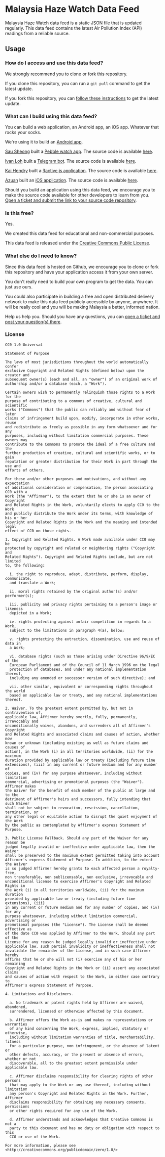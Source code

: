 # Malaysia Haze Watch Data Feed

Malaysia Haze Watch data feed is a static JSON file that is updated regularly. This data feed contains the latest Air Pollution Index (API) readings from a reliable source.

## Usage

### How do I access and use this data feed?

We strongly recommend you to clone or fork this repository.

If you clone this repository, you can run a ```git pull``` command to get the latest update.

If you fork this repository, you can [follow these instructions](https://help.github.com/articles/syncing-a-fork/) to get the latest update.

### What can I build using this data feed?

You can build a web application, an Android app, an iOS app. Whatever that rocks your socks. 

We're using it to build an [Android app](https://play.google.com/store/apps/details?id=my.codeandroid.hazewatch).

[Sau Sheong](https://github.com/sausheong) built a [Pebble watch app](http://apps.getpebble.com/en_US/application/55fe6929722ec5f56800003c). The source code is available [here](https://github.com/sausheong/myhaze).

[Ivan Loh](https://github.com/scr1p7ed) built a [Telegram bot](https://telegram.me/myhazewatchbot). The source code is available [here](https://github.com/HazeWatchApp/HazeWatchTelegramBot).

[Kai Hendry](https://github.com/kaihendry) built a [Ractive.js application](http://my.dabase.com/). The source code is available [here](https://github.com/kaihendry/pjhaze).

[Azuan](https://github.com/alienxp03) built an [iOS application](https://itunes.apple.com/us/app/haze-malaysia/id1050882175?ls=1&mt=8). The source code is available [here](https://github.com/alienxp03/hazemalaysia).

Should you build an application using this data feed, we encourage you to make the source code available for other developers to learn from you. [Open a ticket and submit the link to your source code repository](https://github.com/HazeWatchApp/apims_data/issues).

### Is this free?

Yes.

We created this data feed for educational and non-commercial purposes.

This data feed is released under the [Creative Commons Public License](http://creativecommons.org/publicdomain/zero/1.0/). 

### What else do I need to know?

Since this data feed is hosted on Github, we encourage you to clone or fork this repository and have your application access it from your own server. 

You don't really need to build your own program to get the data. You can just use ours.

You could also participate in building a free and open distributed delivery network to make this data feed publicly accessible by anyone, anywhere. It will be really cool and you will be making Malaysia a better, informed nation.

Help us help you. Should you have any questions, you can [open a ticket and post your question(s) there](https://github.com/HazeWatchApp/apims_data/issues).

### License

    CC0 1.0 Universal
    
    Statement of Purpose
    
    The laws of most jurisdictions throughout the world automatically confer
    exclusive Copyright and Related Rights (defined below) upon the creator and
    subsequent owner(s) (each and all, an "owner") of an original work of
    authorship and/or a database (each, a "Work").
    
    Certain owners wish to permanently relinquish those rights to a Work for the
    purpose of contributing to a commons of creative, cultural and scientific
    works ("Commons") that the public can reliably and without fear of later
    claims of infringement build upon, modify, incorporate in other works, reuse
    and redistribute as freely as possible in any form whatsoever and for any
    purposes, including without limitation commercial purposes. These owners may
    contribute to the Commons to promote the ideal of a free culture and the
    further production of creative, cultural and scientific works, or to gain
    reputation or greater distribution for their Work in part through the use and
    efforts of others.
    
    For these and/or other purposes and motivations, and without any expectation
    of additional consideration or compensation, the person associating CC0 with a
    Work (the "Affirmer"), to the extent that he or she is an owner of Copyright
    and Related Rights in the Work, voluntarily elects to apply CC0 to the Work
    and publicly distribute the Work under its terms, with knowledge of his or her
    Copyright and Related Rights in the Work and the meaning and intended legal
    effect of CC0 on those rights.
    
    1. Copyright and Related Rights. A Work made available under CC0 may be
    protected by copyright and related or neighboring rights ("Copyright and
    Related Rights"). Copyright and Related Rights include, but are not limited
    to, the following:
    
      i. the right to reproduce, adapt, distribute, perform, display, communicate,
      and translate a Work;
    
      ii. moral rights retained by the original author(s) and/or performer(s);
    
      iii. publicity and privacy rights pertaining to a person's image or likeness
      depicted in a Work;
    
      iv. rights protecting against unfair competition in regards to a Work,
      subject to the limitations in paragraph 4(a), below;
    
      v. rights protecting the extraction, dissemination, use and reuse of data in
      a Work;
    
      vi. database rights (such as those arising under Directive 96/9/EC of the
      European Parliament and of the Council of 11 March 1996 on the legal
      protection of databases, and under any national implementation thereof,
      including any amended or successor version of such directive); and
    
      vii. other similar, equivalent or corresponding rights throughout the world
      based on applicable law or treaty, and any national implementations thereof.
    
    2. Waiver. To the greatest extent permitted by, but not in contravention of,
    applicable law, Affirmer hereby overtly, fully, permanently, irrevocably and
    unconditionally waives, abandons, and surrenders all of Affirmer's Copyright
    and Related Rights and associated claims and causes of action, whether now
    known or unknown (including existing as well as future claims and causes of
    action), in the Work (i) in all territories worldwide, (ii) for the maximum
    duration provided by applicable law or treaty (including future time
    extensions), (iii) in any current or future medium and for any number of
    copies, and (iv) for any purpose whatsoever, including without limitation
    commercial, advertising or promotional purposes (the "Waiver"). Affirmer makes
    the Waiver for the benefit of each member of the public at large and to the
    detriment of Affirmer's heirs and successors, fully intending that such Waiver
    shall not be subject to revocation, rescission, cancellation, termination, or
    any other legal or equitable action to disrupt the quiet enjoyment of the Work
    by the public as contemplated by Affirmer's express Statement of Purpose.
    
    3. Public License Fallback. Should any part of the Waiver for any reason be
    judged legally invalid or ineffective under applicable law, then the Waiver
    shall be preserved to the maximum extent permitted taking into account
    Affirmer's express Statement of Purpose. In addition, to the extent the Waiver
    is so judged Affirmer hereby grants to each affected person a royalty-free,
    non transferable, non sublicensable, non exclusive, irrevocable and
    unconditional license to exercise Affirmer's Copyright and Related Rights in
    the Work (i) in all territories worldwide, (ii) for the maximum duration
    provided by applicable law or treaty (including future time extensions), (iii)
    in any current or future medium and for any number of copies, and (iv) for any
    purpose whatsoever, including without limitation commercial, advertising or
    promotional purposes (the "License"). The License shall be deemed effective as
    of the date CC0 was applied by Affirmer to the Work. Should any part of the
    License for any reason be judged legally invalid or ineffective under
    applicable law, such partial invalidity or ineffectiveness shall not
    invalidate the remainder of the License, and in such case Affirmer hereby
    affirms that he or she will not (i) exercise any of his or her remaining
    Copyright and Related Rights in the Work or (ii) assert any associated claims
    and causes of action with respect to the Work, in either case contrary to
    Affirmer's express Statement of Purpose.
    
    4. Limitations and Disclaimers.
    
      a. No trademark or patent rights held by Affirmer are waived, abandoned,
      surrendered, licensed or otherwise affected by this document.
    
      b. Affirmer offers the Work as-is and makes no representations or warranties
      of any kind concerning the Work, express, implied, statutory or otherwise,
      including without limitation warranties of title, merchantability, fitness
      for a particular purpose, non infringement, or the absence of latent or
      other defects, accuracy, or the present or absence of errors, whether or not
      discoverable, all to the greatest extent permissible under applicable law.
    
      c. Affirmer disclaims responsibility for clearing rights of other persons
      that may apply to the Work or any use thereof, including without limitation
      any person's Copyright and Related Rights in the Work. Further, Affirmer
      disclaims responsibility for obtaining any necessary consents, permissions
      or other rights required for any use of the Work.
    
      d. Affirmer understands and acknowledges that Creative Commons is not a
      party to this document and has no duty or obligation with respect to this
      CC0 or use of the Work.
    
    For more information, please see
    <http://creativecommons.org/publicdomain/zero/1.0/>

